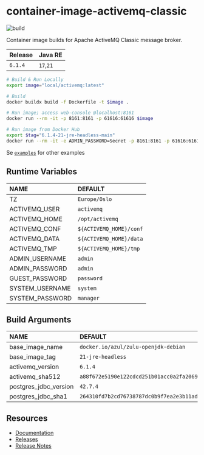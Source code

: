 # container-image-activemq-classic

![build](https://github.com/kred-no/container-image-activemq-classic/actions/workflows/build-and-push.yml/badge.svg)

Container image builds for Apache ActiveMQ Classic message broker.

| Release | Java RE    |
| :--     | :--        |
| `6.1.4` | `17`,`21`  |

```bash
# Build & Run Locally
export image="local/activemq:latest"

# Build
docker buildx build -f Dockerfile -t $image .

# Run image; access web-console @localhost:8161
docker run --rm -it -p 8161:8161 -p 61616:61616 $image

# Run image from Docker Hub
export $tag="6.1.4-21-jre-headless-main"
docker run --rm -it -e ADMIN_PASSWORD=Secret -p 8161:8161 -p 61616:61616 docker.io/kdsda/activemq-classic:$tag
```

Se [`examples`](examples/) for other examples

## Runtime Variables

| NAME | DEFAULT |
| :--  | :--     |
| TZ              | `Europe/Oslo` |
| ACTIVEMQ_USER   | `activemq` |
| ACTIVEMQ_HOME   | `/opt/activemq` |
| ACTIVEMQ_CONF   | `${ACTIVEMQ_HOME}/conf` |
| ACTIVEMQ_DATA   | `${ACTIVEMQ_HOME}/data` |
| ACTIVEMQ_TMP    | `${ACTIVEMQ_HOME}/tmp` |
| ADMIN_USERNAME  | `admin` |
| ADMIN_PASSWORD  | `admin` |
| GUEST_PASSWORD  | `password` |
| SYSTEM_USERNAME | `system` |
| SYSTEM_PASSWORD | `manager` |

## Build Arguments

| NAME | DEFAULT |
| :--  | :--     |
| base_image_name       | `docker.io/azul/zulu-openjdk-debian` |
| base_image_tag        | `21-jre-headless` |
| activemq_version      | `6.1.4` |
| activemq_sha512       | `a88f672e5190e122cdcd251b01acc0a2fa20695c1da2f0c93269ba50f4554ce01b980fd5082be86ab99f5d3161ce137cdf74013b29da477161b6a60b3993ba46` |
| postgres_jdbc_version | `42.7.4` |
| postgres_jdbc_sha1    | `264310fd7b2cd76738787dc0b9f7ea2e3b11adc1` |

## Resources

  * [Documentation](https://activemq.apache.org/components/classic/documentation/)
  * [Releases](https://activemq.apache.org/components/classic/download/)
  * [Release Notes](https://issues.apache.org/jira/secure/ReleaseNote.jspa?projectId=12311210&version=12354974)
